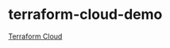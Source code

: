 # terraform-cloud-demo

[Terraform Cloud](https://www.bogotobogo.com/DevOps/Terraform/Terraform-Cloud.php) 
